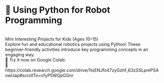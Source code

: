 # 🤖 Using Python for Robot Programming
<br> 
Mini Interesting Projects for Kids (Ages 10–15)
<br>
Explore fun and educational robotics projects using Python! These beginner-friendly activities introduce key programming concepts in an engaging way.
<br>
📌 Try it now on Google Colab:
<br>
🔗 https://colab.research.google.com/drive/1txENJfo47zyGzhf_63zSSLpmPSAowUap#scrollTo=vfyP5WQpGGnr